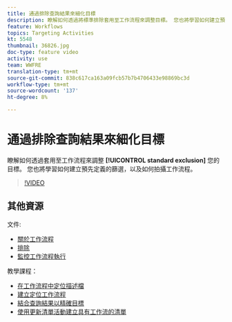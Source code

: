 ```yaml
---
title: 通過排除查詢結果來細化目標
description: 瞭解如何透過將標準排除套用至工作流程來調整目標。 您也將學習如何建立預先定義的篩選，以及如何拍攝工作流程。
feature: Workflows
topics: Targeting Activities
kt: 5548
thumbnail: 36826.jpg
doc-type: feature video
activity: use
team: WWFRE
translation-type: tm+mt
source-git-commit: 838c617ca163a09fcb57b7b4706433e98869bc3d
workflow-type: tm+mt
source-wordcount: '137'
ht-degree: 8%

---
```



# 通過排除查詢結果來細化目標

瞭解如何透過套用至工作流程來調整 **[!UICONTROL standard exclusion]** 您的目標。 您也將學習如何建立預先定義的篩選，以及如何拍攝工作流程。

>[!VIDEO](https://video.tv.adobe.com/v/36826?quality=12)

## 其他資源

文件:

* [關於工作流程](https://docs.adobe.com/content/help/en/campaign-classic/using/automating-with-workflows/introduction/about-workflows.html)
* [排除](https://docs.adobe.com/content/help/en/campaign-classic/using/automating-with-workflows/targeting-activities/exclusion.html)
* [監控工作流程執行](https://docs.adobe.com/content/help/en/campaign-classic/using/automating-with-workflows/monitoring-workflows/monitoring-workflow-execution.html)

教學課程：

* [在工作流程中定位描述檔](/help/getting-started/targeting-profiles-in-a-workflow.md)
* [建立定位工作流程](/help/automating-with-workflows/creating-a-targeting-workflow.md)
* [結合查詢結果以精確目標](/help/automating-with-workflows/refining-targets-by-combining-query-results.md)
* [使用更新清單活動建立具有工作流的清單](/help/automating-with-workflows/using-the-update-list-activity.md)
